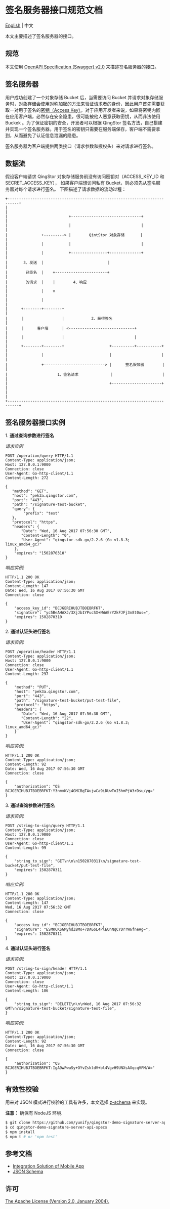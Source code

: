 # 签名服务器接口规范文档
[English](../../README.md) | 中文

本文主要描述了签名服务器的接口。

## 规范
本文使用 [OpenAPI Specification (Swagger) v2.0](https://swagger.io/) 来描述签名服务器的接口。

## 签名服务器
用户成功创建了一个对象存储 Bucket 后，当需要访问 Bucket 并请求对象存储服务时，对象存储会使用对称加密的方法来验证请求者的身份，因此用户首先需要获取一对用于签名的[密钥（Access Key）](https://docs.qingcloud.com/qingstor/api/common/signature.html)。对于应用开发者来说，如果将密钥内嵌在应用客户端，必然存在安全隐患，很可能被他人恶意获取密钥，从而非法使用 Buckek 。为了保证密钥的安全，开发者可以根据 QingStor 签名方法，自己搭建并实现一个签名服务器。用于签名的密钥只需要在服务端保存，客户端不需要拿到，从而避免了认证信息泄漏的隐患。

签名服务器为客户端提供两类接口（请求参数和授权头）来对请求进行签名。

## 数据流
假设客户端请求 QingStor 对象存储服务前没有访问密钥对（ACCESS_KEY_ID 和 SECRET_ACCESS_KEY），
如果客户端想访问私有 Bucket，则必须先从签名服务器对每个请求进行签名。
下图描述了请求数据的流动过程：
```
+---------------------------------------------------------------------------+
|                                                                           |
|                           +-------------------------------+               |
|                           |                               |               |
|               +---------> |        QintStor 对象存储       |               |
|               |           |                               |               |
|               |           +----------------+--------------+               |
|       3、发送  |                            |                              |
|        已签名  |    +-----------------------+                              |
|        的请求  |    |        4、响应                                        |
|               |    v                                                      |
|               |                                                           |
|      +--------+--------+                                                  |
|      |                 |            2、获得签名                             |
|      |      客户端      | <-----------------------------+                  |
|      |                 |                               |                  |
|      +--------+--------+                    +----------+-----------+      |
|               |                             |                      |      |
|               +---------------------------> |      签名服务器        |      |
|                      1、签名请求              |                      |      |
|                                             +----------------------+      |
|                                                                           |
+---------------------------------------------------------------------------+
```

## 签名服务器接口实例
1\. **通过查询参数进行签名**

_请求实例_
```HTTP
POST /operation/query HTTP/1.1
Content-Type: application/json;
Host: 127.0.0.1:9000
Connection: close
User-Agent: Go-http-client/1.1
Content-Length: 272

{
   "method": "GET",
   "host": "pek3a.qingstor.com",
   "port": "443",
   "path": "/signature-test-bucket",
   "query": {
        "prefix": "test"
   },
   "protocol": "https",
   "headers": {
       "Date": "Wed, 16 Aug 2017 07:56:30 GMT",
       "Content-Length": "0",
       "User-Agent": "qingstor-sdk-go/2.2.6 (Go v1.8.3; linux_amd64_gc)"
    },
    "expires": "1502870310"
}
```
_响应实例:_
```HTTP
HTTP/1.1 200 OK
Content-Type: application/json;
Content-Length: 147
Date: Wed, 16 Aug 2017 07:56:30 GMT
Connection: close

{
    "access_key_id": "BCJGERIHUBJTBOEBRFKT",
    "signature": "yc5BeAHAXJ/3XjJb1YPucSX+NWAErY2kFJFj3n8t0us=",
    "expires": 1502870310
}
```

2\. **通过认证头进行签名**

_请求实例:_
```HTTP
POST /operation/header HTTP/1.1
Content-Type: application/json;
Host: 127.0.0.1:9000
Connection: close
User-Agent: Go-http-client/1.1
Content-Length: 297

{
    "method": "PUT",
    "host": "pek3a.qingstor.com",
    "port": "443",
    "path": "/signature-test-bucket/put-test-file",
    "protocol": "https",
    "headers": {
       "Date": "Wed, 16 Aug 2017 07:56:30 GMT",
       "Content-Length": "22",
       "User-Agent": "qingstor-sdk-go/2.2.6 (Go v1.8.3; linux_amd64_gc)"
    }
}
```

_响应实例:_
```HTTP
HTTP/1.1 200 OK
Content-Type: application/json;
Content-Length: 92
Date: Wed, 16 Aug 2017 07:56:30 GMT
Connection: close

{
    "authorization": "QS BCJGERIHUBJTBOEBRFKT:Y3nmxKVj4GMCBgTAujwCa9iDUwToI5hmPjW3rDsu/yg="
}
```

3\. **通过查询参数进行签名**

_请求实例:_
```HTTP
POST /string-to-sign/query HTTP/1.1
Content-Type: application/json;
Host: 127.0.0.1:9000
Connection: close
User-Agent: Go-http-client/1.1
Content-Length: 99

{
    "string_to_sign": "GET\n\n\n1502870311\n/signature-test-bucket/put-test-file",
    "expires": 1502870311
}
```

_响应实例:_
```HTTP
HTTP/1.1 200 OK
Content-Type: application/json;
Content-Length: 147
Wed, 16 Aug 2017 07:56:32 GMT
Connection: close

{
    "access_key_id": "BCJGERIHUBJTBOEBRFKT",
    "signature": "ESMKCKSGMyhdZ8Mo+7DAGoL4PlEUnNqCYDrrW6fneAg=",
    "expires": 1502870311
}
```

4\. **通过认证头进行签名**

_请求实例:_
```HTTP
POST /string-to-sign/header HTTP/1.1
Content-Type: application/json;
Host: 127.0.0.1:9000
Connection: close
User-Agent: Go-http-client/1.1
Content-Length: 106

{
    "string_to_sign": "DELETE\n\n\nWed, 16 Aug 2017 07:56:32 GMT\n/signature-test-bucket/signature-test-file",
}
```

_响应实例:_
```HTTP
HTTP/1.1 200 OK
Content-Type: application/json;
Content-Length: 92
Date: Wed, 16 Aug 2017 07:56:30 GMT
Connection: close

{
    "authorization": "QS BCJGERIHUBJTBOEBRFKT:IgA9wFwuSy+OYvZskldV+bl4VgvH9UNXsAXqcqVFM/A="
}
```

## 有效性校验
用来对 JSON 模式进行校验的工具有许多，本文选择 [z-schema](https://github.com/zaggino/z-schema) 来实现。

**注意：** 确保有 NodeJS 环境.
```bash
$ git clone https://github.com/yunify/qingstor-demo-signature-server-api-specs
$ cd qingstor-demo-signature-server-api-specs
$ npm install
$ npm t # or 'npm test'
```
## 参考文档
* [Integration Solution of Mobile App](https://docs.qingcloud.com/qingstor/solutions/app_integration.html)
* [JSON Schema](http://json-schema.org/)

## 许可
[The Apache License (Version 2.0, January 2004).](http://www.apache.org/licenses/LICENSE-2.0.html)
